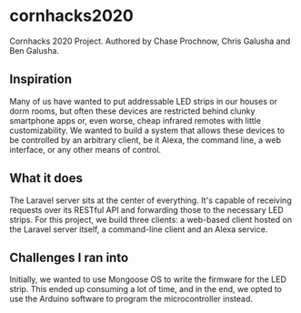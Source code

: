 # cornhacks2020
Cornhacks 2020 Project. Authored by Chase Prochnow, Chris Galusha and Ben Galusha.

## Inspiration

Many of us have wanted to put addressable LED strips in our houses or dorm rooms, but often these devices are restricted behind clunky smartphone apps or, even worse, cheap infrared remotes with little customizability. We wanted to build a system that allows these devices to be controlled by an arbitrary client, be it Alexa, the command line, a web interface, or any other means of control.

## What it does

The Laravel server sits at the center of everything. It's capable of receiving requests over its RESTful API and forwarding those to the necessary LED strips. For this project, we build three clients: a web-based client hosted on the Laravel server itself, a command-line client and an Alexa service.

## Challenges I ran into

Initially, we wanted to use Mongoose OS to write the firmware for the LED strip. This ended up consuming a lot of time, and in the end, we opted to use the Arduino software to program the microcontroller instead.
